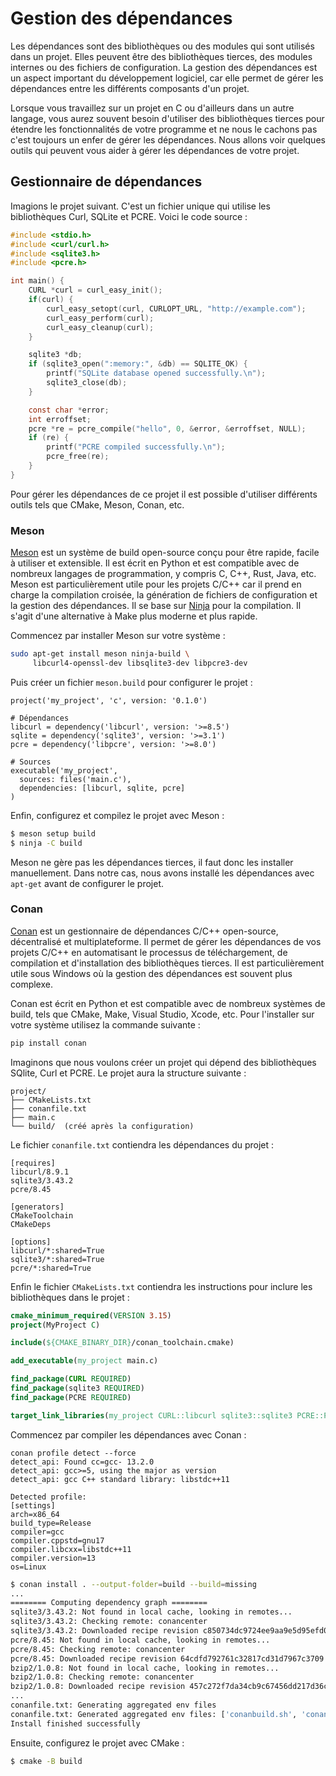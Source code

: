 # Gestion des dépendances

Les dépendances sont des bibliothèques ou des modules qui sont utilisés dans un projet. Elles peuvent être des bibliothèques tierces, des modules internes ou des fichiers de configuration. La gestion des dépendances est un aspect important du développement logiciel, car elle permet de gérer les dépendances entre les différents composants d'un projet.

Lorsque vous travaillez sur un projet en C ou d'ailleurs dans un autre langage, vous aurez souvent besoin d'utiliser des bibliothèques tierces pour étendre les fonctionnalités de votre programme et ne nous le cachons pas c'est toujours un enfer de gérer les dépendances. Nous allons voir quelques outils qui peuvent vous aider à gérer les dépendances de votre projet.

## Gestionnaire de dépendances

Imagions le projet suivant. C'est un fichier unique qui utilise les bibliothèques Curl, SQLite et PCRE. Voici le code source :

```c
#include <stdio.h>
#include <curl/curl.h>
#include <sqlite3.h>
#include <pcre.h>

int main() {
    CURL *curl = curl_easy_init();
    if(curl) {
        curl_easy_setopt(curl, CURLOPT_URL, "http://example.com");
        curl_easy_perform(curl);
        curl_easy_cleanup(curl);
    }

    sqlite3 *db;
    if (sqlite3_open(":memory:", &db) == SQLITE_OK) {
        printf("SQLite database opened successfully.\n");
        sqlite3_close(db);
    }

    const char *error;
    int erroffset;
    pcre *re = pcre_compile("hello", 0, &error, &erroffset, NULL);
    if (re) {
        printf("PCRE compiled successfully.\n");
        pcre_free(re);
    }
}
```

Pour gérer les dépendances de ce projet il est possible d'utiliser différents outils tels que CMake, Meson, Conan, etc.

### Meson

[Meson](https://mesonbuild.com/) est un système de build open-source conçu pour être rapide, facile à utiliser et extensible. Il est écrit en Python et est compatible avec de nombreux langages de programmation, y compris C, C++, Rust, Java, etc. Meson est particulièrement utile pour les projets C/C++ car il prend en charge la compilation croisée, la génération de fichiers de configuration et la gestion des dépendances. Il se base sur [Ninja](https://ninja-build.org/) pour la compilation. Il s'agit d'une alternative à Make plus moderne et plus rapide.

Commencez par installer Meson sur votre système :

```bash
sudo apt-get install meson ninja-build \
     libcurl4-openssl-dev libsqlite3-dev libpcre3-dev
```

Puis créer un fichier `meson.build` pour configurer le projet :

```text title="meson.build"
project('my_project', 'c', version: '0.1.0')

# Dépendances
libcurl = dependency('libcurl', version: '>=8.5')
sqlite = dependency('sqlite3', version: '>=3.1')
pcre = dependency('libpcre', version: '>=8.0')

# Sources
executable('my_project',
  sources: files('main.c'),
  dependencies: [libcurl, sqlite, pcre]
)
```

Enfin, configurez et compilez le projet avec Meson :

```bash
$ meson setup build
$ ninja -C build
```

Meson ne gère pas les dépendances tierces, il faut donc les installer manuellement. Dans notre cas, nous avons installé les dépendances avec `apt-get` avant de configurer le projet.

### Conan

[Conan](https://conan.io/) est un gestionnaire de dépendances C/C++ open-source, décentralisé et multiplateforme. Il permet de gérer les dépendances de vos projets C/C++ en automatisant le processus de téléchargement, de compilation et d'installation des bibliothèques tierces. Il est particulièrement utile sous Windows où la gestion des dépendances est souvent plus complexe.

Conan est écrit en Python et est compatible avec de nombreux systèmes de build, tels que CMake, Make, Visual Studio, Xcode, etc. Pour l'installer sur votre système utilisez la commande suivante :

```bash
pip install conan
```

Imaginons que nous voulons créer un projet qui dépend des bibliothèques SQlite, Curl et PCRE. Le projet aura la structure suivante :

```
project/
├── CMakeLists.txt
├── conanfile.txt
├── main.c
└── build/  (créé après la configuration)
```

Le fichier `conanfile.txt` contiendra les dépendances du projet :

```plaintext
[requires]
libcurl/8.9.1
sqlite3/3.43.2
pcre/8.45

[generators]
CMakeToolchain
CMakeDeps

[options]
libcurl/*:shared=True
sqlite3/*:shared=True
pcre/*:shared=True
```

Enfin le fichier `CMakeLists.txt` contiendra les instructions pour inclure les bibliothèques dans le projet :

```cmake
cmake_minimum_required(VERSION 3.15)
project(MyProject C)

include(${CMAKE_BINARY_DIR}/conan_toolchain.cmake)

add_executable(my_project main.c)

find_package(CURL REQUIRED)
find_package(sqlite3 REQUIRED)
find_package(PCRE REQUIRED)

target_link_libraries(my_project CURL::libcurl sqlite3::sqlite3 PCRE::PCRE)
```

Commencez par compiler les dépendances avec Conan :

```
conan profile detect --force
detect_api: Found cc=gcc- 13.2.0
detect_api: gcc>=5, using the major as version
detect_api: gcc C++ standard library: libstdc++11

Detected profile:
[settings]
arch=x86_64
build_type=Release
compiler=gcc
compiler.cppstd=gnu17
compiler.libcxx=libstdc++11
compiler.version=13
os=Linux
```

```bash
$ conan install . --output-folder=build --build=missing
...
======== Computing dependency graph ========
sqlite3/3.43.2: Not found in local cache, looking in remotes...
sqlite3/3.43.2: Checking remote: conancenter
sqlite3/3.43.2: Downloaded recipe revision c850734dc9724ee9aa9e5d95efd0b100
pcre/8.45: Not found in local cache, looking in remotes...
pcre/8.45: Checking remote: conancenter
pcre/8.45: Downloaded recipe revision 64cdfd792761c32817cd31d7967c3709
bzip2/1.0.8: Not found in local cache, looking in remotes...
bzip2/1.0.8: Checking remote: conancenter
bzip2/1.0.8: Downloaded recipe revision 457c272f7da34cb9c67456dd217d36c4
...
conanfile.txt: Generating aggregated env files
conanfile.txt: Generated aggregated env files: ['conanbuild.sh', 'conanrun.sh']
Install finished successfully
```

Ensuite, configurez le projet avec CMake :

```bash
$ cmake -B build
```
